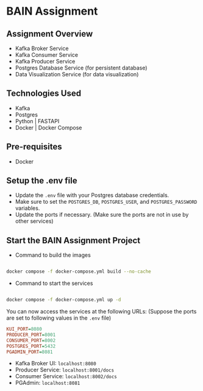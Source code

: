 # BAIN Assignment

## Assignment Overview
- Kafka Broker Service
- Kafka Consumer Service
- Kafka Producer Service
- Postgres Database Service (for persistent database)
- Data Visualization Service (for data visualization)

## Technologies Used
- Kafka
- Postgres
- Python | FASTAPI
- Docker | Docker Compose

## Pre-requisites
- Docker

## Setup the .env file
- Update the `.env` file with your Postgres database credentials.
- Make sure to set the `POSTGRES_DB`, `POSTGRES_USER`, and `POSTGRES_PASSWORD` variables.
- Update the ports if necessary. (Make sure the ports are not in use by other services)

## Start the BAIN Assignment Project
- Command to build the images
```bash

docker compose -f docker-compose.yml build --no-cache
```

- Command to start the services
```bash

docker compose -f docker-compose.yml up -d
```

You can now access the services at the following URLs:
(Suppose the ports are set to following values in the `.env` file)
```ini
KUI_PORT=8080
PRODUCER_PORT=8001
CONSUMER_PORT=8002
POSTGRES_PORT=5432
PGADMIN_PORT=8081
```
- Kafka Broker UI: `localhost:8080`
- Producer Service: `localhost:8001/docs`
- Consumer Service: `localhost:8002/docs`
- PGAdmin: `localhost:8081`
